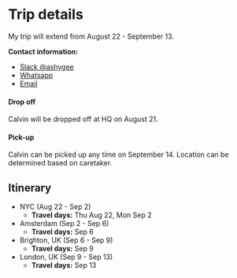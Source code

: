 # Trip details
My trip will extend from August 22 - September 13. 

**Contact information:**
- [Slack @ashygee](https://github.slack.com/team/UDY7XTA79)
- [Whatsapp](https://wa.me/12318812134)
- [Email](mailto:aguillaume@protonmail.com)

#### Drop off
Calvin will be dropped off at HQ on August 21.

#### Pick-up
Calvin can be picked up any time on September 14. Location can be determined based on caretaker.

## Itinerary
- NYC (Aug 22 - Sep 2)
  - **Travel days:** Thu Aug 22, Mon Sep 2
- Amsterdam (Sep 2 - Sep 6)
  - **Travel days:** Sep 6
- Brighton, UK (Sep 6 - Sep 9)
  - **Travel days:** Sep 9
- London, UK (Sep 9 - Sep 13)
  - **Travel days:** Sep 13
